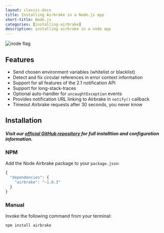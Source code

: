 ```yaml
---
layout: classic-docs
title: Installing Airbrake in a Node.js app
short-title: Node.js
categories: [installing-airbrake]
description: installing airbrake in a node app
---
```

![node flag](/docs/assets/img/docs/node_flag.jpeg)

## Features
* Send chosen environment variables (whitelist or blacklist)
* Detect and fix circular references in error context information
* Support for all features of the 2.1 notification API
* Support for long-stack-traces
* Optional auto-handler for `uncaughtException` events
* Provides notification URL linking to Airbrake in `notify()` callback
* Timeout Airbrake requests after 30 seconds, you never know

## Installation

#### *Visit our [official GitHub repository](https://github.com/airbrake/node-airbrake) for full installtion and configuration information.*

### NPM

Add the Node Airbrake package to your `package.json`:

```js
{
  "dependencies": {
    "airbrake": "~1.0.3"
  }
}
```

### Manual

Invoke the following command from your terminal:

```sh
npm install airbrake
```

